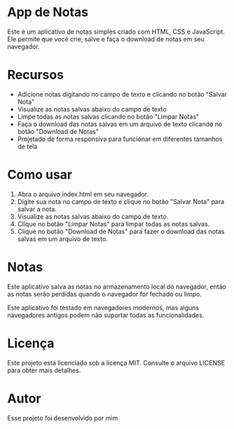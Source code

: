 
# App de Notas

Este é um aplicativo de notas simples criado com HTML, CSS e JavaScript. Ele permite que você crie, salve e faça o download de notas em seu navegador.

# Recursos
* Adicione notas digitando no campo de texto e clicando no botão "Salvar Nota"
* Visualize as notas salvas abaixo do campo de texto
* Limpe todas as notas salvas clicando no botão "Limpar Notas"
* Faça o download das notas salvas em um arquivo de texto clicando no botão "Download de Notas"
* Projetado de forma responsiva para funcionar em diferentes tamanhos de tela

# Como usar
1. Abra o arquivo index.html em seu navegador.
2. Digite sua nota no campo de texto e clique no botão "Salvar Nota" para salvar a nota.
3. Visualize as notas salvas abaixo do campo de texto.
4. Clique no botão "Limpar Notas" para limpar todas as notas salvas.
5. Clique no botão "Download de Notas" para fazer o download das notas salvas em um arquivo de texto.

# Notas
Este aplicativo salva as notas no armazenamento local do navegador, então as notas serão perdidas quando o navegador for fechado ou limpo.

Este aplicativo foi testado em navegadores modernos, mas alguns navegadores antigos podem não suportar todas as funcionalidades.

# Licença
Este projeto está licenciado sob a licença MIT. Consulte o arquivo LICENSE para obter mais detalhes.

# Autor
Esse projeto foi desenvolvido por mim